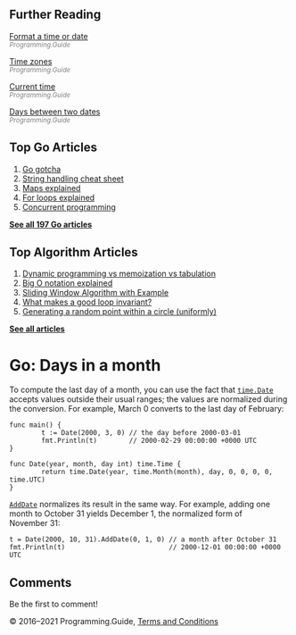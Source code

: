 <span class="underline"></span>

<span class="underline"></span>

Further Reading
---------------

[Format a time or date](format-parse-string-time-date-example.html)  
<span style="color: grey; font-style: italic; font-size: smaller">Programming.Guide</span>

[Time zones](time-change-convert-location-timezone.html)  
<span style="color: grey; font-style: italic; font-size: smaller">Programming.Guide</span>

[Current time](current-time.html)  
<span style="color: grey; font-style: italic; font-size: smaller">Programming.Guide</span>

[Days between two dates](days-between-dates.html)  
<span style="color: grey; font-style: italic; font-size: smaller">Programming.Guide</span>

Top Go Articles
---------------

1.  [Go gotcha](go-gotcha.html)
2.  [String handling cheat sheet](string-functions-reference-cheat-sheet.html)
3.  [Maps explained](maps-explained.html)
4.  [For loops explained](for-loop.html)
5.  [Concurrent programming](go-concurrency-tutorial.html)

[**See all 197 Go articles**](index.html)

<span class="underline"></span>

Top Algorithm Articles
----------------------

1.  [Dynamic programming vs memoization vs tabulation](../dynamic-programming-vs-memoization-vs-tabulation.html)
2.  [Big O notation explained](../big-o-notation-explained.html)
3.  [Sliding Window Algorithm with Example](../sliding-window-example.html)
4.  [What makes a good loop invariant?](../what-makes-a-good-loop-invariant.html)
5.  [Generating a random point within a circle (uniformly)](../random-point-within-circle.html)

[**See all articles**](../index.html)

Go: Days in a month
===================

To compute the last day of a month, you can use the fact that [`time.Date`](https://golang.org/pkg/time/#Date) accepts values outside their usual ranges; the values are normalized during the conversion. For example, March 0 converts to the last day of February:

    func main() {
            t := Date(2000, 3, 0) // the day before 2000-03-01
            fmt.Println(t)        // 2000-02-29 00:00:00 +0000 UTC
    }

    func Date(year, month, day int) time.Time {
            return time.Date(year, time.Month(month), day, 0, 0, 0, 0, time.UTC)
    }

[`AddDate`](https://golang.org/pkg/time/#Time.AddDate) normalizes its result in the same way. For example, adding one month to October 31 yields December 1, the normalized form of November 31:

    t = Date(2000, 10, 31).AddDate(0, 1, 0) // a month after October 31
    fmt.Println(t)                          // 2000-12-01 00:00:00 +0000 UTC

Comments
--------

Be the first to comment!

© 2016–2021 Programming.Guide, [Terms and Conditions](../terms-and-conditions.html)
